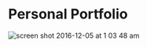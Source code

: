 # Personal Portfolio
![screen shot 2016-12-05 at 1 03 48 am](https://git.generalassemb.ly/storage/user/66/files/c3c53612-ba86-11e6-8185-e3eb1fd66d6c)
